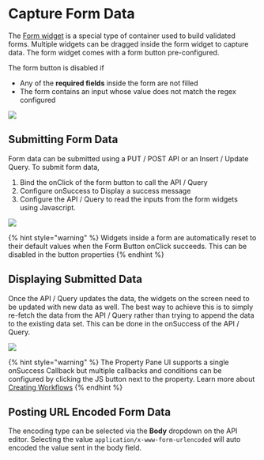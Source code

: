 # Capture Form Data

The [Form widget](../../../reference/widgets/form.md) is a special type of container used to build validated forms. Multiple widgets can be dragged inside the form widget to capture data. The form widget comes with a form button pre-configured.

The form button is disabled if

* Any of the **required fields** inside the form are not filled
* The form contains an input whose value does not match the regex configured

![](<../../../.gitbook/assets/form (1).gif>)

## Submitting Form Data

Form data can be submitted using a PUT / POST API or an Insert / Update Query. To submit form data,

1. Bind the onClick of the form button to call the API / Query
2. Configure onSuccess to Display a success message
3. Configure the API / Query to read the inputs from the form widgets using Javascript.

![](<../../../.gitbook/assets/form query (1).gif>)

{% hint style="warning" %}
Widgets inside a form are automatically reset to their default values when the Form Button onClick succeeds. This can be disabled in the button properties
{% endhint %}

## Displaying Submitted Data

Once the API / Query updates the data, the widgets on the screen need to be updated with new data as well. The best way to achieve this is to simply re-fetch the data from the API / Query rather than trying to append the data to the existing data set. This can be done in the onSuccess of the API / Query.

![](<../../../.gitbook/assets/refetch data.gif>)

{% hint style="warning" %}
The Property Pane UI supports a single onSuccess Callback but multiple callbacks and conditions can be configured by clicking the JS button next to the property. Learn more about [Creating Workflows](../../writing-code/workflows.md)
{% endhint %}

## Posting URL Encoded Form Data

The encoding type can be selected via the **Body** dropdown on the API editor. Selecting the value `application/x-www-form-urlencoded` will auto encoded the value sent in the body field.
